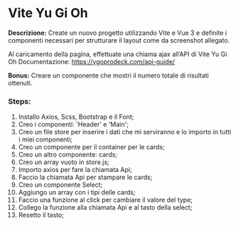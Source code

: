 **Vite Yu Gi Oh**
=====
**Descrizione:**
Create un nuovo progetto utilizzando Vite e Vue 3 e definite i componenti necessari per strutturare il layout come da screenshot allegato.

Al caricamento della pagina, effettuate una chiama ajax all’API di Vite Yu Gi Oh
Documentazione: https://ygoprodeck.com/api-guide/

**Bonus:**
Creare un componente che mostri il numero totale di risultati ottenuti.


### **Steps**:
1) Installo Axios, Scss, Bootstrap e il Font;
2) Creo i componenti: 'Header' e 'Main';
3) Creo un file store per inserire i dati che mi serviranno e lo importo in tutti i miei componenti;
4) Creo un componente per il container per le cards;
5) Creo un altro componente: cards;
6) Creo un array vuoto in store.js;
7) Importo axios per fare la chiamata Api;
8) Faccio la chiamata Api per stampare le cards;
9) Creo un componente Select;
10) Aggiungo un array con i tipi delle cards;
11) Faccio una funzione al click per cambiare il valore del type;
12) Collego la funzione alla chiamata Api e al tasto della select;
13) Resetto il tasto;


